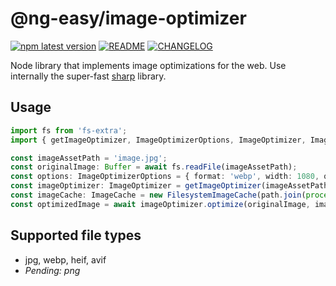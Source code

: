 # @ng-easy/image-optimizer

[![npm latest version](https://img.shields.io/npm/v/@ng-easy/image-optimizer/latest.svg)](https://www.npmjs.com/package/@ng-easy/image-optimizer) [![README](https://img.shields.io/badge/README--green.svg)](/libs/image-optimizer/README.md) [![CHANGELOG](https://img.shields.io/badge/CHANGELOG--orange.svg)](/libs/image-optimizer/CHANGELOG.md)

Node library that implements image optimizations for the web. Use internally the super-fast [sharp](https://sharp.pixelplumbing.com/) library.

## Usage

```ts
import fs from 'fs-extra';
import { getImageOptimizer, ImageOptimizerOptions, ImageOptimizer, ImageCache, FilesystemImageCache } from '@ng-easy/image-optimizer';

const imageAssetPath = 'image.jpg';
const originalImage: Buffer = await fs.readFile(imageAssetPath);
const options: ImageOptimizerOptions = { format: 'webp', width: 1080, quality: 70 };
const imageOptimizer: ImageOptimizer = getImageOptimizer(imageAssetPath, originalImage);
const imageCache: ImageCache = new FilesystemImageCache(path.join(process.cwd(), 'tmp')); // Cache is optional
const optimizedImage = await imageOptimizer.optimize(originalImage, imageOptimizationTest.options, imageCache); // Optimized image as a Buffer
```

## Supported file types

- jpg, webp, heif, avif
- _Pending: png_
